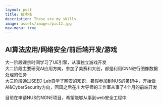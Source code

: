 ```yaml
---
layout: post
title: 技术栈
description: These are my skills
image: assets/images/pic12.jpg
nav-menu: true
---
```

<h2>AI算法应用/网络安全/前后端开发/游戏</h2>

<p>大一阶段课余时间学习了UE引擎，从事独立游戏开发<br/>
大二阶段主要研究AI应用方向，参加了美赛和大创，都是利用CNN进行图像数据处理的任务<br/>
大三阶段通过SEED Lab自学了网安的知识，暑假参加到NUS的暑研中，开始做AI&CyberSecurity方向，回国之后在川大导师的工作室从事了4个月的前端开发<br/>
</p>

<p>目前在申请NUS的NGNE项目，希望能够从事到web安全工程中</p>